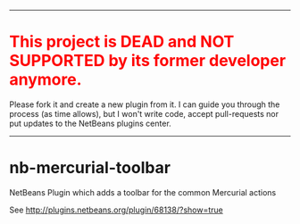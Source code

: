 <hr>
<h1 style="color: #FF0000">This project is DEAD and NOT SUPPORTED by its former developer anymore.</h1>
Please fork it and create a new plugin from it. I can guide you through the process (as time allows), but I won't write code, accept pull-requests nor put updates to the NetBeans plugins center.
<hr>




nb-mercurial-toolbar
==================================

NetBeans Plugin which adds a toolbar for the common Mercurial actions

See http://plugins.netbeans.org/plugin/68138/?show=true
